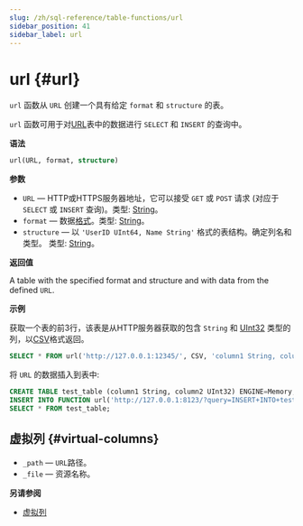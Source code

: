 ```yaml
---
slug: /zh/sql-reference/table-functions/url
sidebar_position: 41
sidebar_label: url
---
```


# url {#url}

`url` 函数从 `URL` 创建一个具有给定 `format` 和 `structure` 的表。

`url` 函数可用于对[URL](../../engines/table-engines/special/url.md)表中的数据进行 `SELECT` 和 `INSERT` 的查询中。

**语法**

``` sql
url(URL, format, structure)
```

**参数**

- `URL` — HTTP或HTTPS服务器地址，它可以接受 `GET` 或 `POST` 请求 (对应于 `SELECT` 或 `INSERT` 查询)。类型: [String](../../sql-reference/data-types/string.md)。
- `format` — 数据[格式](../../interfaces/formats.md#formats)。类型: [String](../../sql-reference/data-types/string.md)。
- `structure` — 以 `'UserID UInt64, Name String'` 格式的表结构。确定列名和类型。 类型: [String](../../sql-reference/data-types/string.md)。

**返回值**

A table with the specified format and structure and with data from the defined `URL`.

**示例**

获取一个表的前3行，该表是从HTTP服务器获取的包含 `String` 和 [UInt32](../../sql-reference/data-types/int-uint.md) 类型的列，以[CSV](../../interfaces/formats.md#csv)格式返回。

``` sql
SELECT * FROM url('http://127.0.0.1:12345/', CSV, 'column1 String, column2 UInt32') LIMIT 3;
```

将 `URL` 的数据插入到表中:

``` sql
CREATE TABLE test_table (column1 String, column2 UInt32) ENGINE=Memory;
INSERT INTO FUNCTION url('http://127.0.0.1:8123/?query=INSERT+INTO+test_table+FORMAT+CSV', 'CSV', 'column1 String, column2 UInt32') VALUES ('http interface', 42);
SELECT * FROM test_table;
```
## 虚拟列 {#virtual-columns}

-   `_path` — `URL`路径。
-   `_file` — 资源名称。

**另请参阅**

-   [虚拟列](/operations/table_engines/#table_engines-virtual_columns)
